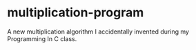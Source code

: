 # multiplication-program
A new multiplication algorithm I accidentally invented during my Programming In C class.
